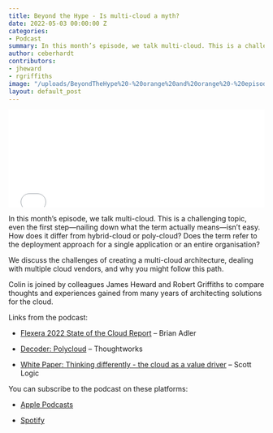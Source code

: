 ```yaml
---
title: Beyond the Hype - Is multi-cloud a myth?
date: 2022-05-03 00:00:00 Z
categories:
- Podcast
summary: In this month’s episode, we talk multi-cloud. This is a challenging topic, even the first step—nailing down what the term actually means—isn’t easy. How does it differ from hybrid-cloud or poly-cloud? Does the term refer to the deployment approach for a single application or an entire organisation?
author: ceberhardt
contributors:
- jheward
- rgriffiths
image: "/uploads/BeyondTheHype%20-%20orange%20and%20orange%20-%20episode%203%20-%20social.png"
layout: default_post
---
```


<iframe title="Embed Player" src="//play.libsyn.com/embed/episode/id/22863902/height/192/theme/modern/size/large/thumbnail/yes/custom-color/ffffff/time-start/00:00:00/playlist-height/200/direction/backward" height="192" width="100%" scrolling="no" allowfullscreen="" webkitallowfullscreen="true" mozallowfullscreen="true" oallowfullscreen="true" msallowfullscreen="true" style="border: none;"></iframe>

In this month’s episode, we talk multi-cloud. This is a challenging topic, even the first step—nailing down what the term actually means—isn’t easy. How does it differ from hybrid-cloud or poly-cloud? Does the term refer to the deployment approach for a single application or an entire organisation?

We discuss the challenges of creating a multi-cloud architecture, dealing with multiple cloud vendors, and why you might follow this path.

Colin is joined by colleagues James Heward and Robert Griffiths to compare thoughts and experiences gained from many years of architecting solutions for the cloud.

Links from the podcast:

* [Flexera 2022 State of the Cloud Report](https://www.flexera.com/blog/cloud/cloud-computing-trends-2022-state-of-the-cloud-report/) – Brian Adler

* [Decoder: Polycloud](https://www.thoughtworks.com/decoder/polycloud) – Thoughtworks

* [White Paper: Thinking differently - the cloud as a value driver](https://blog.scottlogic.com/2019/04/18/cloud-as-a-value-driver.html) – Scott Logic

You can subscribe to the podcast on these platforms:

* [Apple Podcasts](https://podcasts.apple.com/dk/podcast/beyond-the-hype/id1612265563)

* [Spotify](https://open.spotify.com/show/2BlwBJ7JoxYpxU4GBmuR4x)